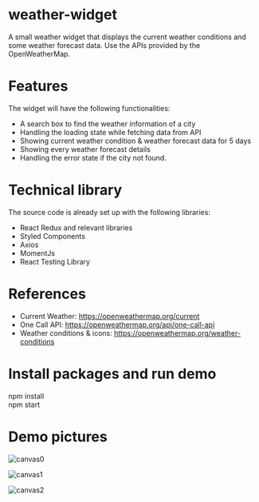 # weather-widget
A small weather widget that displays the current weather conditions
and some weather forecast data. Use the APIs provided by the OpenWeatherMap.

# Features
The widget will have the following functionalities:
- A search box to find the weather information of a city
- Handling the loading state while fetching data from API
- Showing current weather condition & weather forecast data for 5 days
- Showing every weather forecast details
- Handling the error state if the city not found.

# Technical library
The source code is already set up with the following libraries:
- React Redux and relevant libraries
- Styled Components
- Axios
- MomentJs
- React Testing Library

# References
- Current Weather: ​https://openweathermap.org/current
- One Call API: ​https://openweathermap.org/api/one-call-api
- Weather conditions & icons: ​https://openweathermap.org/weather-conditions

# Install packages and run demo
npm install\
npm start

# Demo pictures

![canvas0](https://user-images.githubusercontent.com/29830442/103472273-9c88b380-4dc6-11eb-812c-b1281377161f.png)

![canvas1](https://user-images.githubusercontent.com/29830442/103472229-24ba8900-4dc6-11eb-90c5-48b52c1dcefc.png)

![canvas2](https://user-images.githubusercontent.com/29830442/103472228-21bf9880-4dc6-11eb-827f-a45781ccd8b5.png)
